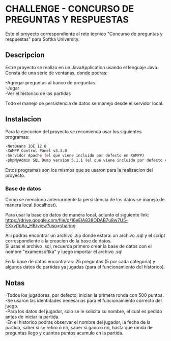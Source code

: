 # CHALLENGE - CONCURSO DE PREGUNTAS Y RESPUESTAS
Este el proyecto correspondiente al reto tecnico "Concurso de preguntas y respuestas" para Softka University.

## Descripcion
Estre proyecto se realizo en un JavaApplication usando el lenguaje Java. Consta de una serie de ventanas, donde podras:

-Agregar preguntas al banco de preguntas  
-Jugar  
-Ver el historico de las partidas  

Todo el manejo de persistencia de datos se manejo desde el servidor local.

## Instalacion
Para la ejecucion del proyecto se recomienda usar los siguientes programas:
```bash
-NetBeans IDE 12.0
-XAMPP Control Panel v3.3.0
-Servidor Apache (el que viene incluido por defecto en XAMPP)
-phpMyAdmin SQL Dump version 5.1.1 (el que viene incluido por defecto en XAMPP)
```  
Estos programas son los mismos que se usaron para la realizacion del proyecto.
### Base de datos
Como se menciono anteriormente la persistencia de los datos se manejo de manera local (localhost).  

Para usar la base de datos de manera local, adjunto el siguiente link: https://drive.google.com/file/d/16eElA838ODAB7u8w7U5-EXxvj1pAo_HB/view?usp=sharing

Alli podras encontrar un archivo .zip donde estara: un archivo .sql y el script correspondiente a la creacion de la base de datos.  
Si usas el archivo .sql, recuerda primero crear la base de datos con el nombre "examensoftka" y luego importar el archivo .sql

En la base de datos encontraras: 25 preguntas (5 por cada categoria) y algunos datos de partidas ya jugadas (para el funcionamiento del historico).

## Notas
-Todos los jugadores, por defecto, inician la primera ronda con 500 puntos.  
-Se usaron las identidades necesarias para el funcionamiento correcto del juego.  
-Para los datos del jugador, solo se le solicita su nombre, el cual es pedido antes de iniciar la partida.  
-En el historico podras observar el nombre del jugador, la fecha de la partida, saber si se retiro o no, saber si gano o no, hasta que ronda de preguntas llego y cuantos puntos acumulo en la partida.
